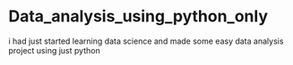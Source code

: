 # Data_analysis_using_python_only
i had just started learning data science and made some  easy data analysis project using just python 

